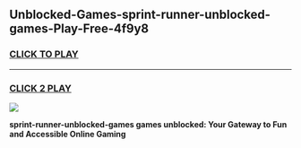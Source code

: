 
## Unblocked-Games-sprint-runner-unblocked-games-Play-Free-4f9y8
<h3>
<a href="https://premium76.site?title=sprint-runner-unblocked-games&ref=18A">CLICK TO PLAY</a></h3>
<hr>

<h3>
<a href="https://premium76.site?title=sprint-runner-unblocked-games&ref=18A">CLICK 2 PLAY</a>
  
</h3>

<a href="https://premium76.site?title=sprint-runner-unblocked-games&ref=18A"><img src="https://clearcache.store/games.png"></a>


**sprint-runner-unblocked-games games unblocked: Your Gateway to Fun and Accessible Online Gaming**
